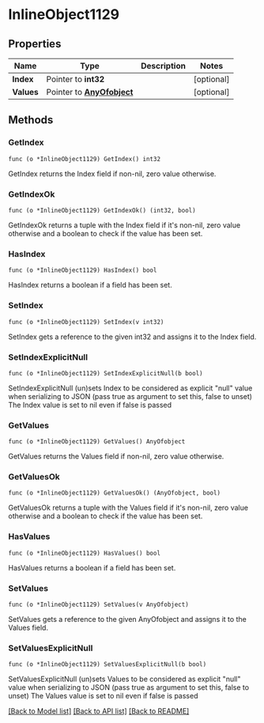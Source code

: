 # InlineObject1129

## Properties

Name | Type | Description | Notes
------------ | ------------- | ------------- | -------------
**Index** | Pointer to **int32** |  | [optional] 
**Values** | Pointer to [**AnyOfobject**](anyOf&lt;object&gt;.md) |  | [optional] 

## Methods

### GetIndex

`func (o *InlineObject1129) GetIndex() int32`

GetIndex returns the Index field if non-nil, zero value otherwise.

### GetIndexOk

`func (o *InlineObject1129) GetIndexOk() (int32, bool)`

GetIndexOk returns a tuple with the Index field if it's non-nil, zero value otherwise
and a boolean to check if the value has been set.

### HasIndex

`func (o *InlineObject1129) HasIndex() bool`

HasIndex returns a boolean if a field has been set.

### SetIndex

`func (o *InlineObject1129) SetIndex(v int32)`

SetIndex gets a reference to the given int32 and assigns it to the Index field.

### SetIndexExplicitNull

`func (o *InlineObject1129) SetIndexExplicitNull(b bool)`

SetIndexExplicitNull (un)sets Index to be considered as explicit "null" value
when serializing to JSON (pass true as argument to set this, false to unset)
The Index value is set to nil even if false is passed
### GetValues

`func (o *InlineObject1129) GetValues() AnyOfobject`

GetValues returns the Values field if non-nil, zero value otherwise.

### GetValuesOk

`func (o *InlineObject1129) GetValuesOk() (AnyOfobject, bool)`

GetValuesOk returns a tuple with the Values field if it's non-nil, zero value otherwise
and a boolean to check if the value has been set.

### HasValues

`func (o *InlineObject1129) HasValues() bool`

HasValues returns a boolean if a field has been set.

### SetValues

`func (o *InlineObject1129) SetValues(v AnyOfobject)`

SetValues gets a reference to the given AnyOfobject and assigns it to the Values field.

### SetValuesExplicitNull

`func (o *InlineObject1129) SetValuesExplicitNull(b bool)`

SetValuesExplicitNull (un)sets Values to be considered as explicit "null" value
when serializing to JSON (pass true as argument to set this, false to unset)
The Values value is set to nil even if false is passed

[[Back to Model list]](../README.md#documentation-for-models) [[Back to API list]](../README.md#documentation-for-api-endpoints) [[Back to README]](../README.md)


